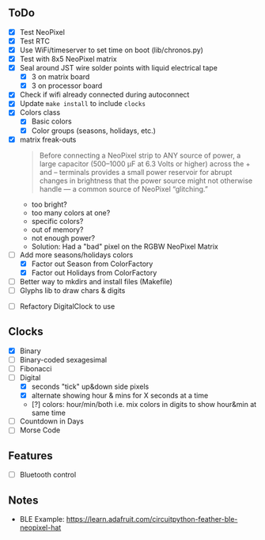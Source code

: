## ToDo
* [x] Test NeoPixel
* [x] Test RTC
* [x] Use WiFi/timeserver to set time on boot (lib/chronos.py)
* [x] Test with 8x5 NeoPixel matrix
* [x] Seal around JST wire solder points with liquid electrical tape
    - [x] 3 on matrix board
    - [x] 3 on processor board
* [x] Check if wifi already connected during autoconnect
* [x] Update `make install` to include `clocks`
* [x] Colors class
  - [x] Basic colors
  - [x] Color groups (seasons, holidays, etc.)
* [x] matrix freak-outs
  > Before connecting a NeoPixel strip to ANY source of power, a large capacitor (500–1000 µF at 6.3 Volts or higher) across the + and – terminals provides a small power reservoir for abrupt changes in brightness that the power source might not otherwise handle — a common source of NeoPixel “glitching.”
  - too bright?
  - too many colors at one?
  - specific colors?
  - out of memory?
  - not enough power?
  - Solution: Had a "bad" pixel on the RGBW NeoPixel Matrix
* [ ] Add more seasons/holidays colors
  - [x] Factor out Season from ColorFactory
  - [x] Factor out Holidays from ColorFactory
* [ ]  Better way to mkdirs and install files (Makefile)
* [ ]  Glyphs lib to draw chars & digits
  - [ ] Refactory DigitalClock to use

## Clocks
* [x] Binary
* [ ] Binary-coded sexagesimal
* [ ] Fibonacci
* [ ] Digital
  - [x] seconds "tick" up&down side pixels
  - [x] alternate showing hour & mins for X seconds at a time
  - [?] colors: hour/min/both i.e. mix colors in digits to show hour&min at same time
* [ ] Countdown in Days
* [ ] Morse Code

## Features
* [ ] Bluetooth control

## Notes
* BLE Example: https://learn.adafruit.com/circuitpython-feather-ble-neopixel-hat
